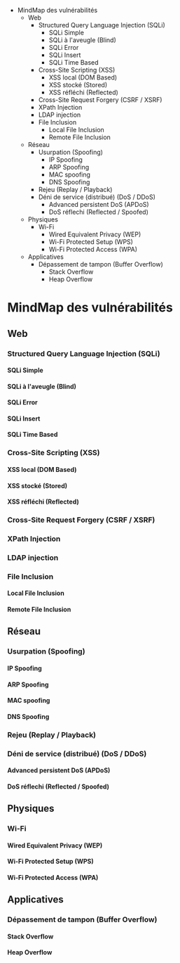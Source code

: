 <!-- [metadata]>
+++
title = "MindMap des vulnérabilités"
author = "Hackademics Forum"
keywords = ["vulnerabilité, vecteur, attaque, sécurité, informatique, information, technologie, piratage, analyse, projet, mindmap, schéma, carte heuristique, hackademics, forum"]
+++
<![end-metadata] -->

<!--
Afin de garantir une pleine compatibilité avec l'ensemble des systèmes d'exploitation,
veuillez conserver un encodage UTF-8 sans marque d'ordre des octets (BOM),
utiliser une séquence de quatre espaces pour la tabulation (s'agissant d'une
liste de titres, il ne sera normalement pas nécessaire d'en utiliser) et conserver
une séquence CRLF (\r\n) pour le marquage de fin de ligne.
-->

<!--
Pour mettre à jour cette table des matières, il suffit d'installer le module
Markdown TOC (https://github.com/nok/markdown-toc) dans l'éditeur
Atom (https://github.com/atom/atom) et de procéder à l'enregistrement du fichier,
le processus d'actualisation sera alors lancé automatiquement et remplacera le contenu
de cette table des matières, à défaut utiliser la commande "Markdown Toc: Update"
depuis la Command Palette (ctrl-shift-p).
-->

<!-- TOC depthFrom:1 depthTo:9 withLinks:0 updateOnSave:1 orderedList:0 -->

- MindMap des vulnérabilités
	- Web
		- Structured Query Language Injection (SQLi)
			- SQLi Simple
			- SQLi à l'aveugle (Blind)
			- SQLi Error
			- SQLi Insert
			- SQLi Time Based
		- Cross-Site Scripting (XSS)
			- XSS local (DOM Based)
			- XSS stocké (Stored)
			- XSS réfléchi (Reflected)
		- Cross-Site Request Forgery (CSRF / XSRF)
		- XPath Injection
		- LDAP injection
		- File Inclusion
			- Local File Inclusion
			- Remote File Inclusion
	- Réseau
		- Usurpation (Spoofing)
			- IP Spoofing
			- ARP Spoofing
			- MAC spoofing
			- DNS Spoofing
		- Rejeu (Replay / Playback)
		- Déni de service (distribué) (DoS / DDoS)
			- Advanced persistent DoS (APDoS)
			- DoS réflechi (Reflected / Spoofed)
	- Physiques
		- Wi-Fi
			- Wired Equivalent Privacy (WEP)
			- Wi-Fi Protected Setup (WPS)
			- Wi-Fi Protected Access (WPA)
	- Applicatives
		- Dépassement de tampon (Buffer Overflow)
			- Stack Overflow
			- Heap Overflow

<!-- /TOC -->

# MindMap des vulnérabilités

## Web

### Structured Query Language Injection (SQLi)

#### SQLi Simple

#### SQLi à l'aveugle (Blind)

#### SQLi Error

#### SQLi Insert

#### SQLi Time Based

### Cross-Site Scripting (XSS)

#### XSS local (DOM Based)

#### XSS stocké (Stored)

#### XSS réfléchi (Reflected)

### Cross-Site Request Forgery (CSRF / XSRF)

### XPath Injection

### LDAP injection

### File Inclusion

#### Local File Inclusion

#### Remote File Inclusion

## Réseau

### Usurpation (Spoofing)

#### IP Spoofing

#### ARP Spoofing

#### MAC spoofing

#### DNS Spoofing

### Rejeu (Replay / Playback)

### Déni de service (distribué) (DoS / DDoS)

#### Advanced persistent DoS (APDoS)

#### DoS réflechi (Reflected / Spoofed)

## Physiques

### Wi-Fi

#### Wired Equivalent Privacy (WEP)

#### Wi-Fi Protected Setup (WPS)

#### Wi-Fi Protected Access (WPA)

## Applicatives

### Dépassement de tampon (Buffer Overflow)

#### Stack Overflow

#### Heap Overflow
